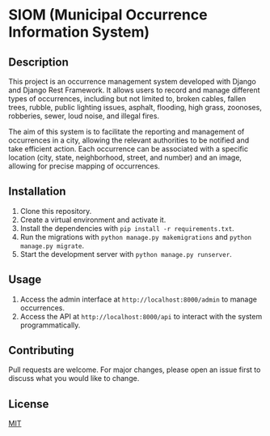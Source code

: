 # SIOM (Municipal Occurrence Information System)

## Description

This project is an occurrence management system developed with Django and Django Rest Framework. It allows users to record and manage different types of occurrences, including but not limited to, broken cables, fallen trees, rubble, public lighting issues, asphalt, flooding, high grass, zoonoses, robberies, sewer, loud noise, and illegal fires.

The aim of this system is to facilitate the reporting and management of occurrences in a city, allowing the relevant authorities to be notified and take efficient action. Each occurrence can be associated with a specific location (city, state, neighborhood, street, and number) and an image, allowing for precise mapping of occurrences.

## Installation

1. Clone this repository.
2. Create a virtual environment and activate it.
3. Install the dependencies with `pip install -r requirements.txt`.
4. Run the migrations with `python manage.py makemigrations` and `python manage.py migrate`.
5. Start the development server with `python manage.py runserver`.

## Usage

1. Access the admin interface at `http://localhost:8000/admin` to manage occurrences.
2. Access the API at `http://localhost:8000/api` to interact with the system programmatically.

## Contributing

Pull requests are welcome. For major changes, please open an issue first to discuss what you would like to change.

## License

[MIT](https://choosealicense.com/licenses/mit/)
